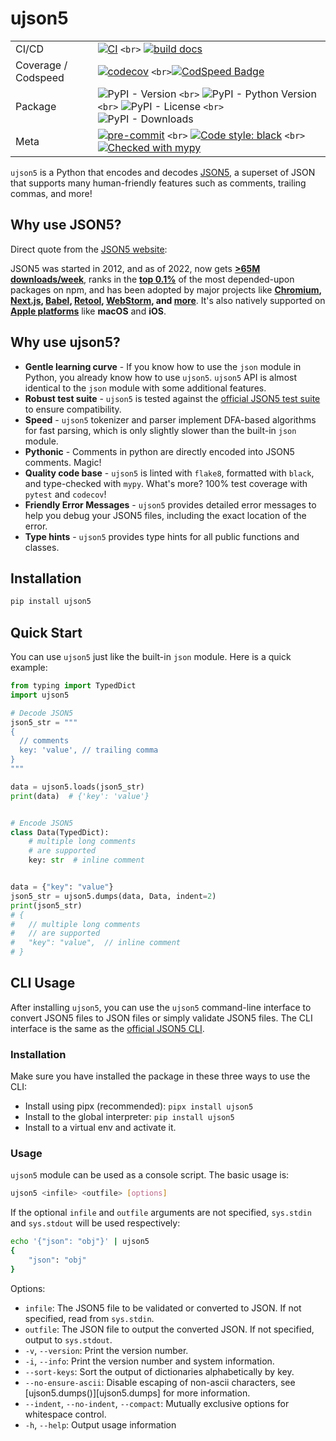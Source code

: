 # ujson5

|                     |                                                                                                                                                                                                                                                                                                                                                                           |
| ------------------- | ------------------------------------------------------------------------------------------------------------------------------------------------------------------------------------------------------------------------------------------------------------------------------------------------------------------------------------------------------------------------- |
| CI/CD               | [![CI](https://github.com/austinyu/ujson5/actions/workflows/CI.yml/badge.svg?branch=main)](https://github.com/austinyu/ujson5/actions/workflows/CI.yml) `<br>` [![build docs](https://github.com/austinyu/ujson5/actions/workflows/docs.yml/badge.svg)](https://github.com/austinyu/ujson5/actions/workflows/docs.yml)                                                            |
| Coverage / Codspeed | [![codecov](https://codecov.io/gh/austinyu/ujson5/graph/badge.svg?token=YLMVKROAF2)](https://codecov.io/gh/austinyu/ujson5) `<br>`[![CodSpeed Badge](https://img.shields.io/endpoint?url=https://codspeed.io/badge.json)](https://codspeed.io/austinyu/ujson5)                                                                                                                    |
| Package             | ![PyPI - Version](https://img.shields.io/pypi/v/ujson5) `<br>` ![PyPI - Python Version](https://img.shields.io/pypi/pyversions/ujson5) `<br>` ![PyPI - License](https://img.shields.io/pypi/l/ujson5)  `<br>` ![PyPI - Downloads](https://img.shields.io/pypi/dm/ujson5)                                                                                                    |
| Meta                | [![pre-commit](https://img.shields.io/badge/pre--commit-enabled-brightgreen?logo=pre-commit&logoColor=white)](https://github.com/pre-commit/pre-commit) `<br>` [![Code style: black](https://img.shields.io/badge/code%20style-black-000000.svg)](https://github.com/psf/black) `<br>` [![Checked with mypy](https://img.shields.io/badge/mypy-checked-blue)](http://mypy-lang.org/) |

`ujson5` is a Python that encodes and decodes [JSON5](https://json5.org/), a superset of JSON that supports many human-friendly features such as comments, trailing commas, and more!

## Why use JSON5?

Direct quote from the [JSON5 website](https://json5.org/):

JSON5 was started in 2012, and as of 2022, now gets **[&gt;65M downloads/week](https://www.npmjs.com/package/json5)**,
ranks in the **[top 0.1%](https://gist.github.com/anvaka/8e8fa57c7ee1350e3491)** of the most depended-upon packages on npm,
and has been adopted by major projects like
**[Chromium](https://source.chromium.org/chromium/chromium/src/+/main:third_party/blink/renderer/platform/runtime_enabled_features.json5;drc=5de823b36e68fd99009a29281b17bc3a1d6b329c),
[Next.js](https://github.com/vercel/next.js/blob/b88f20c90bf4659b8ad5cb2a27956005eac2c7e8/packages/next/lib/find-config.ts#L43-L46),
[Babel](https://babeljs.io/docs/en/config-files#supported-file-extensions),
[Retool](https://community.retool.com/t/i-am-attempting-to-append-several-text-fields-to-a-google-sheet-but-receiving-a-json5-invalid-character-error/7626),
[WebStorm](https://www.jetbrains.com/help/webstorm/json.html),
and [more](https://github.com/json5/json5/wiki/In-the-Wild)**.
It's also natively supported on **[Apple platforms](https://developer.apple.com/documentation/foundation/jsondecoder/3766916-allowsjson5)**
like **macOS** and **iOS**.

## Why use ujson5?

- **Gentle learning curve** - If you know how to use the `json` module in Python, you already know how to use `ujson5`. `ujson5` API is almost identical to the `json` module with some additional features.
- **Robust test suite** - `ujson5` is tested against the [official JSON5 test suite](https://github.com/json5/json5-tests) to ensure compatibility.
- **Speed** - `ujson5` tokenizer and parser implement DFA-based algorithms for fast parsing, which is only slightly slower than the built-in `json` module.
- **Pythonic** - Comments in python are directly encoded into JSON5 comments. Magic!
- **Quality code base** - `ujson5` is linted with `flake8`, formatted with `black`, and type-checked with `mypy`. What's more? 100% test coverage with `pytest` and `codecov`!
- **Friendly Error Messages** - `ujson5` provides detailed error messages to help you debug your JSON5 files, including the exact location of the error.
- **Type hints** - `ujson5` provides type hints for all public functions and classes.

## Installation

```bash
pip install ujson5
```

## Quick Start

You can use `ujson5` just like the built-in `json` module. Here is a quick example:

```python
from typing import TypedDict
import ujson5

# Decode JSON5
json5_str = """
{
  // comments
  key: 'value', // trailing comma
}
"""

data = ujson5.loads(json5_str)
print(data)  # {'key': 'value'}


# Encode JSON5
class Data(TypedDict):
    # multiple long comments
    # are supported
    key: str  # inline comment


data = {"key": "value"}
json5_str = ujson5.dumps(data, Data, indent=2)
print(json5_str)
# {
#   // multiple long comments
#   // are supported
#   "key": "value",  // inline comment
# }

```

## CLI Usage

After installing `ujson5`, you can use the `ujson5` command-line interface to convert JSON5 files to JSON files or simply validate JSON5 files. The CLI interface is the same as the [official JSON5 CLI](https://json5.org/).

### Installation

Make sure you have installed the package in these three ways to use the CLI:

- Install using pipx (recommended): `pipx install ujson5`
- Install to the global interpreter: `pip install ujson5`
- Install to a virtual env and activate it.

### Usage

`ujson5` module can be used as a console script. The basic usage is:

```bash
ujson5 <infile> <outfile> [options]
```

If the optional `infile` and `outfile` arguments are not specified, `sys.stdin` and `sys.stdout` will be used respectively:

```bash
echo '{"json": "obj"}' | ujson5
{
    "json": "obj"
}
```

Options:

- `infile`: The JSON5 file to be validated or converted to JSON. If not specified, read from `sys.stdin`.
- `outfile`: The JSON file to output the converted JSON. If not specified, output to `sys.stdout`.
- `-v`, `--version`: Print the version number.
- `-i`, `--info`: Print the version number and system information.
- `--sort-keys`: Sort the output of dictionaries alphabetically by key.
- `--no-ensure-ascii`: Disable escaping of non-ascii characters, see [ujson5.dumps()][ujson5.dumps] for more information.
- `--indent`, `--no-indent`, `--compact`: Mutually exclusive options for whitespace control.
- `-h`, `--help`: Output usage information

